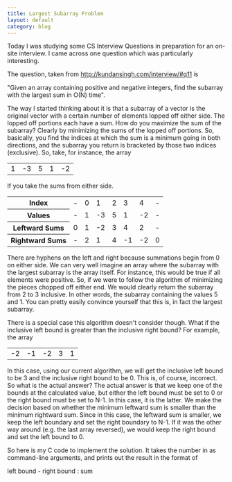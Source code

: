 ```yaml
---
title: Largest Subarray Problem
layout: default
category: blog
---
```


Today I was studying some CS Interview Questions in preparation for an on-site
interview. I came across one question which was particularly interesting. 

The question, taken from http://kundansingh.com/interview/#q11 is 

"Given an array containing positive and negative integers, find the subarray
with the largest sum in O(N) time".

The way I started thinking about it is that a subarray of a vector is the
original vector with a certain number of elements lopped off either side.
The lopped off portions each have a sum. How do you maximize the sum of the 
subarray? Clearly by minimizing the sums of the lopped off portions. So, 
basically, you find the indices at which the sum is a minimum going in both
directions, and the subarray you return is bracketed by those two indices 
(exclusive). So, take, for instance, the array 

<table>
<tr><td>1</td><td>-3</td><td>5</td><td>1</td><td>-2</td></tr>
</table>

If you take the sums from either side.

<table>
<tr><th>Index</th><td>-</td><td>0</td><td>1</td><td>2</td><td>3</td><td>4</td><td>-</td></tr>
<tr><th>Values</th><td>-</td><td>1</td><td>-3</td><td>5</td><td>1</td><td>-2</td><td>-</td></tr>
<tr><th>Leftward Sums</th><td>0</td><td>1</td><td>-2</td><td>3</td><td>4</td><td>2</td><td>-</td></tr>
<tr><th>Rightward Sums</th><td>-</td><td>2</td><td>1</td><td>4</td><td>-1</td><td>-2</td><td>0</td></tr>
</table>

There are hyphens on the left and right because summations begin from 0 on 
either side. We can very well imagine an array where the subarray with the 
largest subarray is the array itself. For instance, this would be true if all
elements were positive. So, if we were to follow the algorithm of minimizing
the pieces chopped off either end. We would clearly return the subarray
from 2 to 3 inclusive. In other words, the subarray containing the 
values 5 and 1. You can pretty easily convince yourself that this is, in fact
the largest subarray. 

There is a special case this algorithm doesn't consider though. What if the 
inclusive left bound is greater than the inclusive right bound? For example,
the array

<table>
<tr><td>-2</td><td>-1</td><td>-2</td><td>3</td><td>1</td></tr>
</table>

In this case, using our current algorithm, we will get the inclusive left bound
to be 3 and the inclusive right bound to be 0. This is, of course, incorrect.
So what is the actual answer? The actual answer is that we keep one of the 
bounds at the calculated value, but either the left bound must be set to 0 or
the right bound must be set to N-1. In this case, it is the latter. We make
the decision based on whether the minimum leftward sum is smaller than the 
minimum rightward sum. Since in this case, the leftward sum is smaller, we keep
the left boundary and set the right boundary to N-1. If it was the other way
around (e.g. the last array reversed), we would keep the right bound
and set the left bound to 0. 

So here is my C code to implement the solution. It takes the number in as 
command-line arguments, and prints out the result in the format of

left bound - right bound : sum

<script src="https://gist.github.com/1384147.js"> </script>
